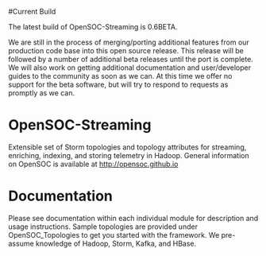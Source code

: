 #Current Build

The latest build of OpenSOC-Streaming is 0.6BETA.

We are still in the process of merging/porting additional features from our production code base into this open source release. This release will be followed by a number of additional beta releases until the port is complete. We will also work on getting additional documentation and user/developer guides to the community as soon as we can. At this time we offer no support for the beta software, but will try to respond to requests as promptly as we can.

# OpenSOC-Streaming

Extensible set of Storm topologies and topology attributes for streaming, enriching, indexing, and storing telemetry in Hadoop.  General information on OpenSOC is available at http://opensoc.github.io

# Documentation

Please see documentation within each individual module for description and usage instructions. Sample topologies are provided under OpenSOC_Topologies to get you started with the framework. We pre-assume knowledge of Hadoop, Storm, Kafka, and HBase.
